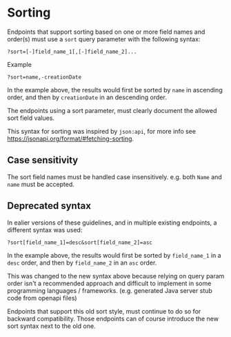 # Sorting

Endpoints that support sorting based on one or more field names and order(s) must use a `sort` query parameter with the following syntax:

```
?sort=[-]field_name_1[,[-]field_name_2]...
```

Example
```
?sort=name,-creationDate
```

In the example above, the results would first be sorted by `name` in ascending order, and then by `creationDate` in an descending order.

The endpoints using a sort parameter, must clearly document the allowed sort field values.

This syntax for sorting was inspired by `json:api`, for more info see <https://jsonapi.org/format/#fetching-sorting>.

## Case sensitivity

The sort field names must be handled case insensitively. e.g. both `Name` and `name` must be accepted.

## Deprecated syntax

In ealier versions of these guidelines, and in multiple existing endpoints, a different syntax was used:

```
?sort[field_name_1]=desc&sort[field_name_2]=asc
```

In the example above, the results would first be sorted by `field_name_1` in a `desc` order, and then by `field_name_2` in an `asc` order.

This was changed to the new syntax above because relying on query param order isn't a recommended approach and difficult to implement in some programming languages / frameworks. (e.g. generated Java server stub code from openapi files)

Endpoints that support this old sort style, must continue to do so for backward compatibility. Those endpoints can of course introduce the new sort syntax next to the old one.
